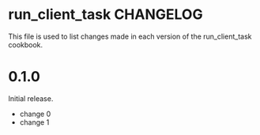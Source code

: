 # run_client_task CHANGELOG

This file is used to list changes made in each version of the run_client_task cookbook.

# 0.1.0

Initial release.

- change 0
- change 1

